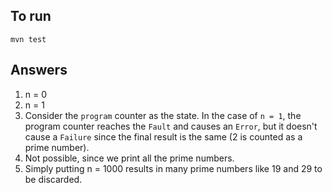 ## To run
`mvn test`

## Answers
1. n = 0
2. n = 1
3. Consider the `program` counter as the state.
In the case of `n = 1`, the program counter reaches the `Fault` and causes an `Error`,
but it doesn't cause a `Failure` since the final result is the same (2 is counted as a prime number).
4. Not possible, since we print all the prime numbers.
5. Simply putting n = 1000 results in many prime numbers like 19 and 29 to be discarded.
